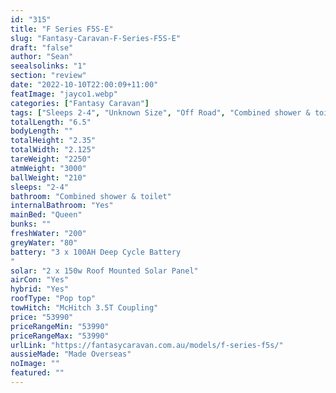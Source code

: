 ```yaml
---
id: "315"
title: "F Series F5S-E"
slug: "Fantasy-Caravan-F-Series-F5S-E"
draft: "false"
author: "Sean"
seealsolinks: "1"
section: "review"
date: "2022-10-10T22:00:09+11:00"
featImage: "jayco1.webp"
categories: ["Fantasy Caravan"]
tags: ["Sleeps 2-4", "Unknown Size", "Off Road", "Combined shower & toilet", "Pop top", "50 - 60k"]
totalLength: "6.5"
bodyLength: ""
totalHeight: "2.35"
totalWidth: "2.125"
tareWeight: "2250"
atmWeight: "3000"
ballWeight: "210"
sleeps: "2-4"
bathroom: "Combined shower & toilet"
internalBathroom: "Yes"
mainBed: "Queen"
bunks: ""
freshWater: "200"
greyWater: "80"
battery: "3 x 100AH Deep Cycle Battery
"
solar: "2 x 150w Roof Mounted Solar Panel"
airCon: "Yes"
hybrid: "Yes"
roofType: "Pop top"
towHitch: "McHitch 3.5T Coupling"
price: "53990"
priceRangeMin: "53990"
priceRangeMax: "53990"
urlLink: "https://fantasycaravan.com.au/models/f-series-f5s/"
aussieMade: "Made Overseas"
noImage: ""
featured: ""
---
```

